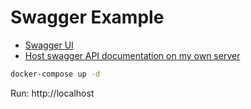 # Swagger Example

- [Swagger UI](https://swagger.io/docs/open-source-tools/swagger-ui/usage/installation/)
- [Host swagger API documentation on my own server](https://community.smartbear.com/t5/SwaggerHub-Questions/Host-swagger-API-documentation-on-my-own-server/td-p/141523)

```bash
docker-compose up -d
```

Run: http://localhost
